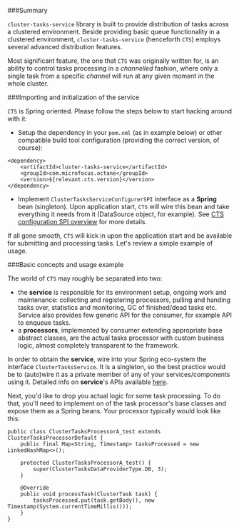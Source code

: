 ###Summary

`cluster-tasks-service` library is built to provide distribution of tasks across a clustered environment.
Beside providing basic queue functionality in a clustered environment, `cluster-tasks-service` (henceforth `CTS`) employs several advanced distribution features.

Most significant feature, the one that `CTS` was originally written for, is an ability to control tasks processing in a _channelled_ fashion, where only a single task from a specific _channel_ will run at any given moment in the whole cluster.


###Importing and initialization of the service

`CTS` is Spring oriented. Please follow the steps below to start hacking around with it:

- Setup the dependency in your `pom.xml` (as in example below) or other compatible build tool configuration (providing the correct version, of course):
```
<dependency>
    <artifactId>cluster-tasks-service</artifactId>
	<groupId>com.microfocus.octane</groupId>
	<version>${relevant.cts.version}</version>
</dependency>
```

- Implement `ClusterTasksServiceConfigurerSPI` interface as a __Spring__ bean (singleton).
Upon application start, `CTS` will wire this bean and take everything it needs from it (DataSource object, for example).
See [CTS configuration SPI overview](cts-configurer-spi.md) for more details.
  
If all gone smooth, `CTS` will kick in upon the application start and be available for submitting and processing tasks.
Let's review a simple example of usage.

###Basic concepts and usage example

The world of `CTS` may roughly be separated into two:
- the __service__ is responsible for its environment setup, ongoing work and maintenance: collecting and registering processors, pulling and handing tasks over, statistics and monitoring, GC of finished/dead tasks etc. Service also provides few generic API for the consumer, for example API to enqueue tasks.
- a __processors__, implemented by consumer extending appropriate base abstract classes, are the actual tasks processor with custom business logic, almost completely transparent to the framework.

In order to obtain the __service__, wire into your Spring eco-system the interface `ClusterTasksService`. It is a singleton, so the best practice would be to (auto)wire it as a private member of any of your services/components using it.
Detailed info on __service__'s APIs available [here](cts-service-api.md).

Next, you'd like to drop you actual logic for some task processing. To do that, you'll need to implement on of the task processor's base classes and expose them as a Spring beans.
Your processor typically would look like this:
```
public class ClusterTasksProcessorA_test extends ClusterTasksProcessorDefault {
	public final Map<String, Timestamp> tasksProcessed = new LinkedHashMap<>();

	protected ClusterTasksProcessorA_test() {
		super(ClusterTasksDataProviderType.DB, 3);
	}

	@Override
	public void processTask(ClusterTask task) {
		tasksProcessed.put(task.getBody(), new Timestamp(System.currentTimeMillis()));
	}
}
```